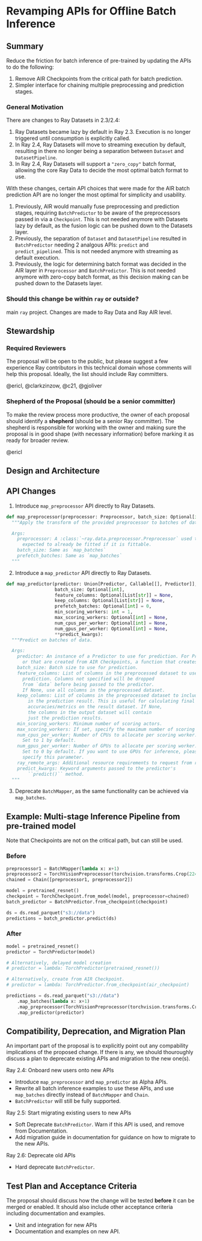 # Revamping APIs for Offline Batch Inference

## Summary
Reduce the friction for batch inference of pre-trained by updating the APIs to do the following:
1. Remove AIR Checkpoints from the critical path for batch prediction.
2. Simpler interface for chaining multiple preprocessing and prediction stages.

### General Motivation
There are changes to Ray Datasets in 2.3/2.4:
1. Ray Datasets became lazy by default in Ray 2.3. Execution is no longer triggered until consumption is explicitly called.
2. In Ray 2.4, Ray Datasets will move to streaming execution by default, resulting in there no longer being a separation between `Dataset` and `DatasetPipeline`. 
3. In Ray 2.4, Ray Datasets will support a `"zero_copy"` batch format, allowing the core Ray Data to decide the most optimal batch format to use.

With these changes, certain API choices that were made for the AIR batch prediction API are no longer the most optimal for simplicity and usability.
1. Previously, AIR would manually fuse preprocessing and prediction stages, requiring `BatchPredictor` to be aware of the preprocessors passed in via a `Checkpoint`. This is not needed anymore with Datasets lazy by default, as the fusion logic can be pushed down to the Datasets layer.
2. Previously, the separation of `Dataset` and `DatasetPipeline` resulted in `BatchPredictor` needing 2 analgous APIs: `predict` and `predict_pipelined`. This is not needed anymore with streaming as default execution.
3. Previously, the logic for determining batch format was decided in the AIR layer in `Preprocessor` and `BatchPredictor`. This is not needed anymore with zero-copy batch format, as this decision making can be pushed down to the Datasets layer.

### Should this change be within `ray` or outside?
main `ray` project. Changes are made to Ray Data and Ray AIR level.

## Stewardship
### Required Reviewers
The proposal will be open to the public, but please suggest a few experience Ray contributors in this technical domain whose comments will help this proposal. Ideally, the list should include Ray committers.

@ericl, @clarkzinzow, @c21, @gjoliver

### Shepherd of the Proposal (should be a senior committer)
To make the review process more productive, the owner of each proposal should identify a **shepherd** (should be a senior Ray committer). The shepherd is responsible for working with the owner and making sure the proposal is in good shape (with necessary information) before marking it as ready for broader review.

@ericl

## Design and Architecture

## API Changes

1. Introduce `map_preprocessor` API directly to Ray Datasets.

```python
def map_preprocessor(preprocessor: Preprocessor, batch_size: Optional[int], prefetch_batches: Optional[int]):
  """Apply the transform of the provided preprocessor to batches of data.

  Args:
    preprocessor: A :class:`~ray.data.preprocessor.Preprocessor` used to transform batches of data. The provided preprocessor is
      expected to already be fitted if it is fittable.
    batch_size: Same as `map_batches`
    prefetch_batches: Same as `map_batches`
  """
```

2. Introduce a `map_predictor` API directly to Ray Datasets.

```python
def map_predictor(predictor: Union[Predictor, Callable[[], Predictor]], 
                  batch_size: Optional[int], 
                  feature_columns: Optional[List[str]] = None, 
                  keep_columns: Optional[List[str]] = None, 
                  prefetch_batches: Optional[int] = 0, 
                  min_scoring_workers: int = 1,
                  max_scoring_workers: Optional[int] = None,
                  num_cpus_per_worker: Optional[int] = None,
                  num_gpus_per_worker: Optional[int] = None, 
                  **predict_kwargs):
  """Predict on batches of data.

  Args:
    predictor: An instance of a Predictor to use for prediction. For Predictors that are not serializable, or are loading large models
      or that are created from AIR Checkpoints, a function that creates a Predictor can be passed in instead. 
    batch_size: Batch size to use for prediction.
    feature_columns: List of columns in the preprocessed dataset to use for
      prediction. Columns not specified will be dropped
      from `data` before being passed to the predictor.
      If None, use all columns in the preprocessed dataset.
    keep_columns: List of columns in the preprocessed dataset to include
        in the prediction result. This is useful for calculating final
        accuracies/metrics on the result dataset. If None,
        the columns in the output dataset will contain
        just the prediction results.
    min_scoring_workers: Minimum number of scoring actors.
    max_scoring_workers: If set, specify the maximum number of scoring actors.
    num_cpus_per_worker: Number of CPUs to allocate per scoring worker.
      Set to 1 by default.
    num_gpus_per_worker: Number of GPUs to allocate per scoring worker.
      Set to 0 by default. If you want to use GPUs for inference, please
      specify this parameter.
    ray_remote_args: Additional resource requirements to request from ray.
    predict_kwargs: Keyword arguments passed to the predictor's
        ``predict()`` method.
  """
```
3. Deprecate `BatchMapper`, as the same functionality can be achieved via `map_batches`.
      
## Example: Multi-stage Inference Pipeline from pre-trained model

Note that Checkpoints are not on the critical path, but can still be used.

### Before
```python
preprocessor1 = BatchMapper(lambda x: x+1)
preprocessor2 = TorchVisionPreprocessor(torchvision.transforms.Crop(224, 224))
chained = Chain([preprocessor1, preprocessor2])

model = pretrained_resnet()
checkpoint = TorchCheckpoint.from_model(model, preprocessor=chained)
batch_predictor = BatchPredictor.from_checkpoint(checkpoint)

ds = ds.read_parquet("s3://data")
predictions = batch_predictor.predict(ds)
```

### After
```python
model = pretrained_resnet()
predictor = TorchPredictor(model)

# Alternatively, delayed model creation
# predictor = lambda: TorchPredictor(pretrained_resnet())

# Alternatively, create from AIR Checkpoint.
# predictor = lambda: TorchPredictor.from_checkpoint(air_checkpoint)

predictions = ds.read_parquet("s3://data")
    .map_batches(lambda x: x+1)
    .map_preprocessor(TorchVisionPreprocessor(torchvision.transforms.Crop(224, 224)))
    .map_predictor(predictor)
```

## Compatibility, Deprecation, and Migration Plan
An important part of the proposal is to explicitly point out any compability implications of the proposed change. If there is any, we should thouroughly discuss a plan to deprecate existing APIs and migration to the new one(s).

Ray 2.4: Onboard new users onto new APIs
- Introduce `map_preprocessor` and `map_predictor` as Alpha APIs.
- Rewrite all batch inference examples to use these APIs, and use `map_batches` directly instead of `BatchMapper` and `Chain`.
- `BatchPredictor` will still be fully supported.

Ray 2.5: Start migrating existing users to new APIs
- Soft Deprecate `BatchPredictor`. Warn if this API is used, and remove from Documentation.
- Add migration guide in documentation for guidance on how to migrate to the new APIs.

Ray 2.6: Deprecate old APIs
- Hard deprecate `BatchPredictor`.


## Test Plan and Acceptance Criteria
The proposal should discuss how the change will be tested **before** it can be merged or enabled. It should also include other acceptance criteria including documentation and examples. 

- Unit and integration for new APIs
- Documentation and examples on new API.
